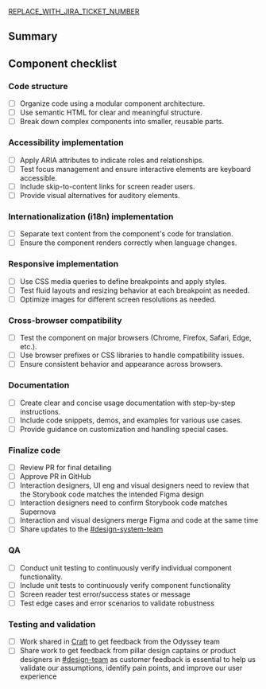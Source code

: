 <!--
Thank you for contributing! Please follow the steps below to help us process your PR quickly.

- 📝 Use a meaningful title for the pull request and include the name of the package modified.
- 📓 Ensure each of your commit messages adhere to the conventional commit specification.
- ✅ Add or edit tests to reflect the change (run `yarn test`).
- 🙏 Please review your own PR to check for anything you may have missed.
-->

[REPLACE_WITH_JIRA_TICKET_NUMBER](https://oktainc.atlassian.net/browse/REPLACE_WITH_JIRA_TICKET_NUMBER)

## Summary

<!--
  Add a description with these talking points:
  1. Figma link if applicable.
  2. A brief description of the work and why it was done in this particular way.
-->

## Component checklist

<!-- Pease track and mark relevant items as part of the component development process -->

### Code structure

- [ ] Organize code using a modular component architecture.
- [ ] Use semantic HTML for clear and meaningful structure.
- [ ] Break down complex components into smaller, reusable parts.

### Accessibility implementation

- [ ] Apply ARIA attributes to indicate roles and relationships.
- [ ] Test focus management and ensure interactive elements are keyboard accessible.
- [ ] Include skip-to-content links for screen reader users.
- [ ] Provide visual alternatives for auditory elements.

### Internationalization (i18n) implementation

- [ ] Separate text content from the component's code for translation.
- [ ] Ensure the component renders correctly when language changes.

### Responsive implementation

- [ ] Use CSS media queries to define breakpoints and apply styles.
- [ ] Test fluid layouts and resizing behavior at each breakpoint as needed.
- [ ] Optimize images for different screen resolutions as needed.

### Cross-browser compatibility

- [ ] Test the component on major browsers (Chrome, Firefox, Safari, Edge, etc.).
- [ ] Use browser prefixes or CSS libraries to handle compatibility issues.
- [ ] Ensure consistent behavior and appearance across browsers.

### Documentation

- [ ] Create clear and concise usage documentation with step-by-step instructions.
- [ ] Include code snippets, demos, and examples for various use cases.
- [ ] Provide guidance on customization and handling special cases.

### Finalize code

- [ ] Review PR for final detailing
- [ ] Approve PR in GitHub
- [ ] Interaction designers, UI eng and visual designers need to review that the Storybook code matches the intended Figma design
- [ ] Interaction designers need to confirm Storybook code matches Supernova
- [ ] Interaction and visual designers merge Figma and code at the same time
- [ ] Share updates to the [#design-system-team](https://okta.slack.com/archives/C02JL12CJPQ)

### QA

- [ ] Conduct unit testing to continuously verify individual component functionality.
- [ ] Include unit tests to continuously verify component functionality
- [ ] Screen reader test error/success states or message
- [ ] Test edge cases and error scenarios to validate robustness

### Testing and validation

- [ ] Work shared in [Craft](https://docs.google.com/document/d/1dqaEzKW3SlKccw2ILjX7y3LQY0toeNe9OuwpOs2XxcI/edit#heading=h.j8zakyclqze5) to get feedback from the Odyssey team
- [ ] Share work to get feedback from pillar design captains or product designers in [#design-team](https://okta.slack.com/archives/G7REPJFUY) as customer feedback is essential to help us validate our assumptions, identify pain points, and improve our user experience
